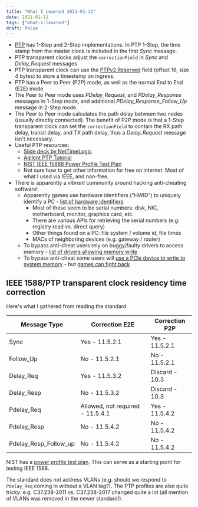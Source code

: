 ```yaml
---
title: "What I Learned 2021-01-11"
date: 2021-01-11
tags: ["what-i-learned"]
draft: false
---
```


- [PTP](https://en.wikipedia.org/wiki/Precision_Time_Protocol) has 1-Step and 2-Step implementations. 
  In PTP 1-Step, the time stamp from the master clock is included in the first *Sync* message.
- PTP transparent clocks adjust the `correctionField` in *Sync* and *Delay_Request* messages
- PTP transparent clock can use the [PTPv2 Reserved](http://wiki.hevs.ch/uit/index.php5/Standards/Ethernet_PTP/frames)
  field (offset 16, size 4 bytes) to store a timestamp on ingress.
- PTP has a Peer to Peer (P2P) mode, as well as the normal End to End (E2E) mode
- The Peer to Peer mode uses *PDelay_Request*, and *PDelay_Response* messages in 1-Step mode,
  and additional *PDelay_Response_Follow_Up* message in 2-Step mode.
- The Peer to Peer mode calculates the path delay between two nodes (usually directly connected).
  The benefit of P2P mode is that a 1-Step transparent clock can set the `correctionField` to contain
  the RX path delay, transit delay, and TX path delay, thus a *Delay_Request* message isn't necessary.
- Useful PTP resources:
	- [Slide deck by NetTimeLogic](https://www.nettimelogic.com/resources/PTP%20Basics.pdf)
	- [Agilent PTP Tutorial](https://www.nist.gov/system/files/documents/el/isd/ieee/tutorial-basic.pdf)
	- [NIST IEEE 15888 Power Profile Test Plan](https://www.nist.gov/publications/1588-power-profile-test-plan)
	- Not sure how to get other information for free on internet. Most of what I used via IEEE, and non-free.
- There is apparently a *vibrant* community around hacking anti-cheating software!
	- Apparently games use hardware identifiers ("HWID") to uniquely identify a PC - [list of hardware identifiers](https://www.unknowncheats.me/forum/anti-cheat-bypass/333662-methods-retrieving-unique-identifiers-hwids-pc.html)
		- Most of these seem to be serial numbers: disk, NIC, motherboard, monitor, graphics card, etc.
		- There are various APIs for retrieving the serial numbers (e.g. registry read vs. direct query)
		- Other things found on a PC: file system / volume id, file times
		- MACs of neighboring devices (e.g. gateway / router)
	- To bypass anti-cheat users rely on buggy/faulty drivers to access memory - [list of drivers allowing memory write](https://www.unknowncheats.me/forum/anti-cheat-bypass/334557-vulnerable-driver-megathread.html)
	- To bypass anti-cheat some users will [use a PCIe device to write to system memory](https://github.com/ufrisk/pcileech) - but [games can fight back](https://blog.esea.net/esea-hardware-cheats/amp/)

## IEEE 1588/PTP transparent clock residency time correction

Here's what I gathered from reading the standard.

|Message Type|Correction E2E|Correction P2P|
|--- |--- |--- |
|Sync|Yes - 11.5.2.1|Yes - 11.5.2.1|
|Follow_Up|No - 11.5.2.1|No - 11.5.2.1|
|Delay_Req|Yes - 11.5.3.2|Discard - 10.3|
|Delay_Resp|No - 11.5.3.2|Discard - 10.3|
|Pdelay_Req|Allowed, not required - 11.5.4.1|Yes - 11.5.4.2|
|Pdelay_Resp|No - 11.5.4.2|No - 11.5.4.2|
|Pdelay_Resp_Follow_up|No - 11.5.4.2|No - 11.5.4.2|

NIST has a [power profile test plan](https://www.nist.gov/publications/1588-power-profile-test-plan). 
This can serve as a starting point for testing IEEE 1588.

The standard does not address VLANs (e.g. should we respond to `Pdelay_Req` coming in without a VLAN tag?).
The PTP profiles are also quite tricky: e.g. C37.238-2011 vs. C37.238-2017 changed quite a lot (all mention of VLANs
was removed in the newer standard!).